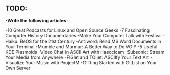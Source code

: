 ## TODO:

**-Write the following articles:**

   -10 Great Podcasts for Linux and Open Source Geeks
   -7 Fascinating Computer History Documentaries
   -Make Your Computer Talk with Festival
   -Haiku: BeOS for the 21st Century
   -Antiword: Read MS Word Documents in Your Terminal
   -Mumble and Murmur: A Better Way to Do VOIP
   -5 Useful KDE Plasmoids
   -Video Chat in ASCII Art with Hasccicam
   -Subsonic: Stream Your Media from Anywhere
   -FIGlet and TOIlet: ASCIIfy Your Text Art
   -Visualize Your Music with ProjectM
   -GITting Started with GitList on Your Own Server
